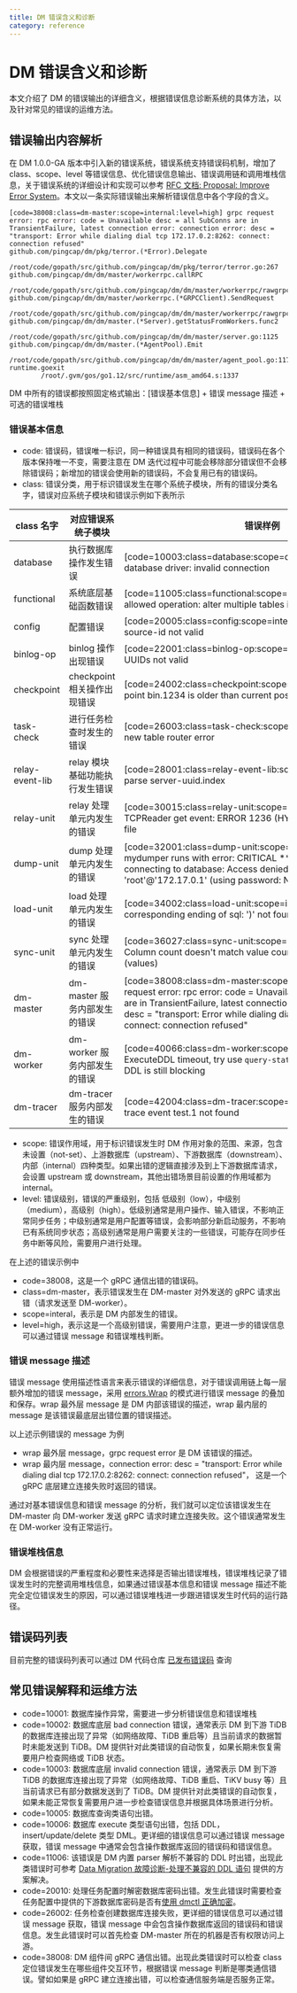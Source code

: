 ```yaml
---
title: DM 错误含义和诊断
category: reference
---
```


# DM 错误含义和诊断

本文介绍了 DM 的错误输出的详细含义，根据错误信息诊断系统的具体方法，以及针对常见的错误的运维方法。

## 错误输出内容解析

在 DM 1.0.0-GA 版本中引入新的错误系统，错误系统支持错误码机制，增加了 class、scope、level 等错误信息、优化错误信息输出、错误调用链和调用堆栈信息，关于错误系统的详细设计和实现可以参考 [RFC 文档: Proposal: Improve Error System](https://github.com/pingcap/dm/blob/master/docs/RFCS/20190722_error_handling.md)。本文以一条实际错误输出来解析错误信息中各个字段的含义。

```
[code=38008:class=dm-master:scope=internal:level=high] grpc request error: rpc error: code = Unavailable desc = all SubConns are in TransientFailure, latest connection error: connection error: desc = "transport: Error while dialing dial tcp 172.17.0.2:8262: connect: connection refused"
github.com/pingcap/dm/pkg/terror.(*Error).Delegate
        /root/code/gopath/src/github.com/pingcap/dm/pkg/terror/terror.go:267
github.com/pingcap/dm/dm/master/workerrpc.callRPC
        /root/code/gopath/src/github.com/pingcap/dm/dm/master/workerrpc/rawgrpc.go:124
github.com/pingcap/dm/dm/master/workerrpc.(*GRPCClient).SendRequest
        /root/code/gopath/src/github.com/pingcap/dm/dm/master/workerrpc/rawgrpc.go:64
github.com/pingcap/dm/dm/master.(*Server).getStatusFromWorkers.func2
        /root/code/gopath/src/github.com/pingcap/dm/dm/master/server.go:1125
github.com/pingcap/dm/dm/master.(*AgentPool).Emit
        /root/code/gopath/src/github.com/pingcap/dm/dm/master/agent_pool.go:117
runtime.goexit
        /root/.gvm/gos/go1.12/src/runtime/asm_amd64.s:1337
```

DM 中所有的错误都按照固定格式输出：[错误基本信息] + 错误 message 描述 + 可选的错误堆栈

### 错误基本信息

- code: 错误码，错误唯一标识，同一种错误具有相同的错误码，错误码在各个版本保持唯一不变，需要注意在 DM 迭代过程中可能会移除部分错误但不会移除错误码；新增加的错误会使用新的错误码，不会复用已有的错误码。
- class: 错误分类，用于标识错误发生在哪个系统子模块，所有的错误分类名字，错误对应系统子模块和错误示例如下表所示

| class 名字     | 对应错误系统子模块             | 错误样例                                                     |
| -------------- | ------------------------------ | ------------------------------------------------------------ |
| database       | 执行数据库操作发生错误         | [code=10003:class=database:scope=downstream:level=medium] database driver: invalid connection |
| functional     | 系统底层基础函数错误           | [code=11005:class=functional:scope=internal:level=high] not allowed operation: alter multiple tables in one statement |
| config         | 配置错误                       | [code=20005:class=config:scope=internal:level=medium] empty source-id not valid |
| binlog-op      | binlog 操作出现错误            | [code=22001:class=binlog-op:scope=internal:level=high] empty UUIDs not valid |
| checkpoint     | checkpoint 相关操作出现错误    | [code=24002:class=checkpoint:scope=internal:level=high] save point bin.1234 is older than current pos bin.1371 |
| task-check     | 进行任务检查时发生的错误       | [code=26003:class=task-check:scope=internal:level=medium] new table router error |
| relay-event-lib| relay 模块基础功能执行发生错误 | [code=28001:class=relay-event-lib:scope=internal:level=high] parse server-uuid.index |
| relay-unit     | relay 处理单元内发生的错误     | [code=30015:class=relay-unit:scope=upstream:level=high] TCPReader get event: ERROR 1236 (HY000): Could not open log file |
| dump-unit      | dump 处理单元内发生的错误      | [code=32001:class=dump-unit:scope=internal:level=high] mydumper runs with error: CRITICAL **: 15:12:17.559: Error connecting to database: Access denied for user 'root'@'172.17.0.1' (using password: NO) |
| load-unit      | load 处理单元内发生的错误      | [code=34002:class=load-unit:scope=internal:level=high] corresponding ending of sql: ')' not found |
| sync-unit      | sync 处理单元内发生的错误      | [code=36027:class=sync-unit:scope=internal:level=high] Column count doesn't match value count: 9 (columns) vs 10 (values) |
| dm-master      | dm-master 服务内部发生的错误   | [code=38008:class=dm-master:scope=internal:level=high] grpc request error: rpc error: code = Unavailable desc = all SubConns are in TransientFailure, latest connection error: connection error: desc = "transport: Error while dialing dial tcp 172.17.0.2:8262: connect: connection refused" |
| dm-worker      | dm-worker 服务内部发生的错误   | [code=40066:class=dm-worker:scope=internal:level=high] ExecuteDDL timeout, try use `query-status` to query whether the DDL is still blocking |
| dm-tracer      | dm-tracer 服务内部发生的错误   | [code=42004:class=dm-tracer:scope=internal:level=medium] trace event test.1 not found |

- scope: 错误作用域，用于标识错误发生时 DM 作用对象的范围、来源，包含 未设置（not-set）、上游数据库（upstream）、下游数据库（downstream）、内部（internal）四种类型。如果出错的逻辑直接涉及到上下游数据库请求，会设置 upstream 或 downstream，其他出错场景目前设置的作用域都为 internal。
- level: 错误级别，错误的严重级别，包括 低级别（low），中级别（medium），高级别（high）。低级别通常是用户操作、输入错误，不影响正常同步任务；中级别通常是用户配置等错误，会影响部分新启动服务，不影响已有系统同步状态；高级别通常是用户需要关注的一些错误，可能存在同步任务中断等风险，需要用户进行处理。

在上述的错误示例中

- code=38008，这是一个 gRPC 通信出错的错误码。
- class=dm-master，表示错误发生在 DM-master 对外发送的 gRPC 请求出错（请求发送至 DM-worker）。
- scope=interal，表示是 DM 内部发生的错误。
- level=high，表示这是一个高级别错误，需要用户注意，更进一步的错误信息可以通过错误 message 和错误堆栈判断。

### 错误 message 描述

错误 message 使用描述性语言来表示错误的详细信息，对于错误调用链上每一层额外增加的错误 message，采用 [errors.Wrap](https://godoc.org/github.com/pkg/errors#hdr-Adding_context_to_an_error) 的模式进行错误 message 的叠加和保存。wrap 最外层 message 是 DM 内部该错误的描述，wrap 最内层的 message 是该错误最底层出错位置的错误描述。

以上述示例错误的 message 为例

- wrap 最外层 message，grpc request error 是 DM 该错误的描述。
- wrap 最内层 message，connection error: desc = "transport: Error while dialing dial tcp 172.17.0.2:8262: connect: connection refused"， 这是一个 gRPC 底层建立连接失败时返回的错误。

通过对基本错误信息和错误 message 的分析，我们就可以定位该错误发生在 DM-master 向 DM-worker 发送 gRPC 请求时建立连接失败。这个错误通常发生在 DM-worker 没有正常运行。

### 错误堆栈信息

DM 会根据错误的严重程度和必要性来选择是否输出错误堆栈，错误堆栈记录了错误发生时的完整调用堆栈信息，如果通过错误基本信息和错误 message 描述不能完全定位错误发生的原因，可以通过错误堆栈进一步跟进错误发生时代码的运行路径。

## 错误码列表

目前完整的错误码列表可以通过 DM 代码仓库 [已发布错误码](https://github.com/pingcap/dm/blob/master/_utils/terror_gen/errors_release.txt) 查询

## 常见错误解释和运维方法

- code=10001: 数据库操作异常，需要进一步分析错误信息和错误堆栈
- code=10002: 数据库底层 bad connection 错误，通常表示 DM 到下游 TiDB 的数据库连接出现了异常（如网络故障、TiDB 重启等）且当前请求的数据暂时未能发送到 TiDB。DM 提供针对此类错误的自动恢复，如果长期未恢复需要用户检查网络或 TiDB 状态。
- code=10003: 数据库底层 invalid connection 错误，通常表示 DM 到下游 TiDB 的数据库连接出现了异常（如网络故障、TiDB 重启、TiKV busy 等）且当前请求已有部分数据发送到了 TiDB。DM 提供针对此类错误的自动恢复，如果未能正常恢复需要用户进一步检查错误信息并根据具体场景进行分析。
- code=10005: 数据库查询类语句出错。
- code=10006: 数据库 execute 类型语句出错，包括 DDL，insert/update/delete 类型 DML。更详细的错误信息可以通过错误 message 获取，错误 message 中通常会包含操作数据库返回的错误码和错误信息。
- code=11006: 该错误是 DM 内置 parser 解析不兼容的 DDL 时出错，出现此类错误时可参考 [Data Migration 故障诊断-处理不兼容的 DDL 语句](/dev/how-to/troubleshoot/data-migration.md#处理不兼容的-ddl-语句) 提供的方案解决。
- code=20010: 处理任务配置时解密数据库密码出错。发生此错误时需要检查任务配置中提供的下游数据库密码是否有[使用 dmctl 正确加密](/dev/how-to/deploy/data-migration-with-ansible.md#使用-dmctl-加密上游-mysql-用户密码)。
- code=26002: 任务检查创建数据库连接失败，更详细的错误信息可以通过错误 message 获取，错误 message 中会包含操作数据库返回的错误码和错误信息。发生此错误时可以首先检查 DM-master 所在的机器是否有权限访问上游。
- code=38008: DM 组件间 gRPC 通信出错。出现此类错误时可以检查 class 定位错误发生在哪些组件交互环节，根据错误 message 判断是哪类通信错误。譬如如果是 gRPC 建立连接出错，可以检查通信服务端是否服务正常。
